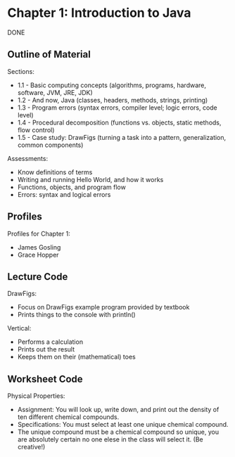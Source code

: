 # Chapter 1: Introduction to Java

DONE

## Outline of Material

Sections:
* 1.1 - Basic computing concepts (algorithms, programs, hardware, software, JVM, JRE, JDK)
* 1.2 - And now, Java (classes, headers, methods, strings, printing)
* 1.3 - Program errors (syntax errors, compiler level; logic errors, code level)
* 1.4 - Procedural decomposition (functions vs. objects, static methods, flow control)
* 1.5 - Case study: DrawFigs (turning a task into a pattern, generalization, common components)

Assessments:
* Know definitions of terms
* Writing and running Hello World, and how it works
* Functions, objects, and program flow
* Errors: syntax and logical errors

## Profiles

Profiles for Chapter 1:
* James Gosling
* Grace Hopper

## Lecture Code

DrawFigs:
* Focus on DrawFigs example program provided by textbook
* Prints things to the console with println()

Vertical:
* Performs a calculation
* Prints out the result
* Keeps them on their (mathematical) toes

## Worksheet Code

Physical Properties:
* Assignment: You will look up, write down, and print out the density of ten different chemical compounds.  
* Specifications: You must select at least one unique chemical compound.
* The unique compound must be a chemical compound so unique, you are absolutely certain no one elese in the class will select it. (Be creative!)

